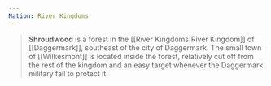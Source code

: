 ```yaml
---
Nation: River Kingdoms
---
```

> **Shroudwood** is a forest in the [[River Kingdoms|River Kingdom]] of [[Daggermark]], southeast of the city of Daggermark. The small town of [[Wilkesmont]] is located inside the forest, relatively cut off from the rest of the kingdom and an easy target whenever the Daggermark military fail to protect it.